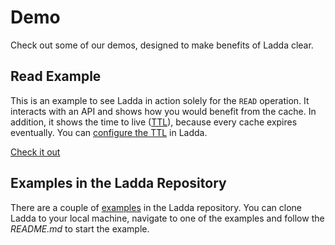 # Demo
Check out some of our demos, designed to make benefits of Ladda clear. 

## Read Example
This is an example to see Ladda in action solely for the `READ` operation. It interacts with an API and shows how you would benefit from the cache. In addition, it shows the time to live ([TTL](https://en.wikipedia.org/wiki/Time_to_live)), because every cache expires eventually. You can [configure the TTL](/docs/basics/Configure.md) in Ladda.

[Check it out](https://rwieruch.github.io/ladda-react-example/)

## Examples in the Ladda Repository
There are a couple of [examples](https://github.com/petercrona/ladda/tree/master/examples) in the Ladda repository. You can clone Ladda to your local machine, navigate to one of the examples and follow the *README.md* to start the example.
